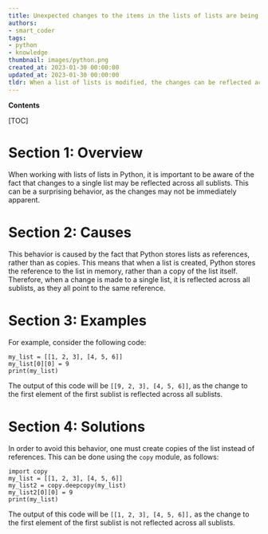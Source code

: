 ```yaml
---
title: Unexpected changes to the items in the lists of lists are being seen in the sublists
authors:
- smart_coder
tags:
- python
- knowledge
thumbnail: images/python.png
created_at: 2023-01-30 00:00:00
updated_at: 2023-01-30 00:00:00
tldr: When a list of lists is modified, the changes can be reflected across all sublists, even if the modification was not intended.
---
```


**Contents**

[TOC]

# Section 1: Overview

When working with lists of lists in Python, it is important to be aware of the fact that changes to a single list may be reflected across all sublists. This can be a surprising behavior, as the changes may not be immediately apparent.

# Section 2: Causes

This behavior is caused by the fact that Python stores lists as references, rather than as copies. This means that when a list is created, Python stores the reference to the list in memory, rather than a copy of the list itself. Therefore, when a change is made to a single list, it is reflected across all sublists, as they all point to the same reference.

# Section 3: Examples

For example, consider the following code:

```
my_list = [[1, 2, 3], [4, 5, 6]]
my_list[0][0] = 9
print(my_list)
```

The output of this code will be `[[9, 2, 3], [4, 5, 6]]`, as the change to the first element of the first sublist is reflected across all sublists.

# Section 4: Solutions

In order to avoid this behavior, one must create copies of the list instead of references. This can be done using the `copy` module, as follows:

```
import copy
my_list = [[1, 2, 3], [4, 5, 6]]
my_list2 = copy.deepcopy(my_list)
my_list2[0][0] = 9
print(my_list)
```

The output of this code will be `[[1, 2, 3], [4, 5, 6]],` as the change to the first element of the first sublist is not reflected across all sublists.
